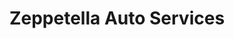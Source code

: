 ---
title: "Zeppetella Auto Services"
url: /north-olmsted/zeppetella-auto-services/
shop: car repair
---